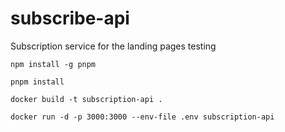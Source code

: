 # subscribe-api

Subscription service for the landing pages testing

`npm install -g pnpm`

`pnpm install`

`docker build -t subscription-api .`

`docker run -d -p 3000:3000 --env-file .env subscription-api`
